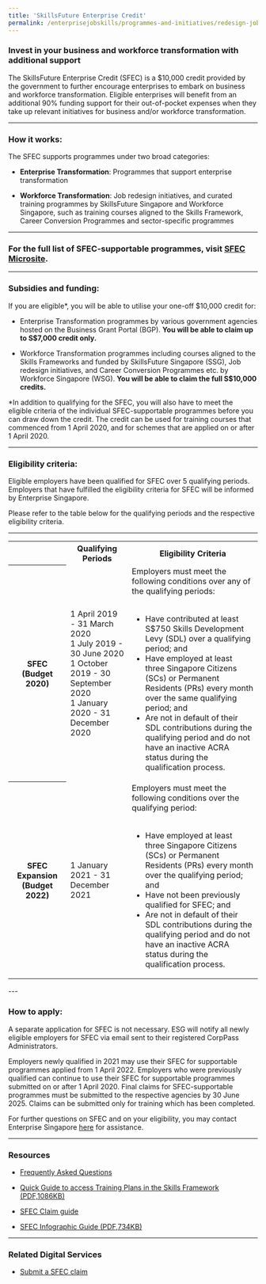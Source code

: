 ```yaml
---
title: 'SkillsFuture Enterprise Credit'
permalink: /enterprisejobskills/programmes-and-initiatives/redesign-jobs/skillsfuture-enterprise-credit/
---
```


### Invest in your business and workforce transformation with additional support

The SkillsFuture Enterprise Credit (SFEC) is a $10,000 credit provided by the government to further encourage enterprises to embark on business and workforce transformation. Eligible enterprises will benefit from an additional 90% funding support for their out-of-pocket expenses when they take up relevant initiatives for business and/or workforce transformation.

---

### How it works:

The SFEC supports programmes under two broad categories:

- **Enterprise Transformation**: Programmes that support enterprise transformation

- **Workforce Transformation**: Job redesign initiatives, and curated training programmes by SkillsFuture Singapore and Workforce Singapore, such as training courses aligned to the Skills Framework, Career Conversion Programmes and sector-specific programmes

---

### For the full list of SFEC-supportable programmes, visit <a href="https://sfec-microsite.enterprisejobskills.gov.sg/home/" target="_blank" rel="noopener">SFEC Microsite</a>.

---

### Subsidies and funding:

If you are eligible*, you will be able to utilise your one-off $10,000 credit for:

- Enterprise Transformation programmes by various government agencies hosted on the Business Grant Portal (BGP). **You will be able to claim up to S$7,000 credit only.**

- Workforce Transformation programmes including courses aligned to the Skills Frameworks and funded by SkillsFuture Singapore (SSG), Job redesign initiatives, and Career Conversion Programmes etc. by Workforce Singapore (WSG). **You will be able to claim the full S$10,000 credits.**

*In addition to qualifying for the SFEC, you will also have to meet the eligible criteria of the individual SFEC-supportable programmes before you can draw down the credit. The credit can be used for training courses that commenced from 1 April 2020, and for schemes that are applied on or after 1 April 2020.

---

### Eligibility criteria:

Eligible employers have been qualified for SFEC over 5 qualifying periods. Employers that have fulfilled the eligibility criteria for SFEC will be informed by Enterprise Singapore.

Please refer to the table below for the qualifying periods and the respective eligibility criteria.

---

<table>
<tr>
<td></td>
<th><b>Qualifying Periods</b></th>
<th><b>Eligibility Criteria</b></th>
</tr>
<tr>
<th><b>SFEC (Budget 2020)</b></th>
<td>1 April 2019 - 31 March 2020<br>1 July 2019 - 30 June 2020<br>1 October 2019 - 30 September 2020<br>1 January 2020 - 31 December 2020</td>
<td>Employers must meet the following conditions over any of the qualifying periods:<br><br><ul><li>Have contributed at least S$750 Skills Development Levy (SDL) over a qualifying period; and</li><li>Have employed at least three Singapore Citizens (SCs) or Permanent Residents (PRs) every month over the same qualifying period; and</li><li>Are not in default of their SDL contributions during the qualifying period and do not have an inactive ACRA status during the qualification process.</li></ul></td>
</tr>
<tr>
<th><b>SFEC Expansion (Budget 2022)</b></th>
<td>1 January 2021 - 31 December 2021</td>
<td>Employers must meet the following conditions over the qualifying period:<br><br><ul><li>Have employed at least three Singapore Citizens (SCs) or Permanent Residents (PRs) every month over the qualifying period; and</li><li>Have not been previously qualified for SFEC; and</li><li>Are not in default of their SDL contributions during the qualifying period and do not have an inactive ACRA status during the qualification process.</li></ul></td>
</tr>
<tr>
</tr>
</table>
---

### How to apply:

A separate application for SFEC is not necessary. ESG will notify all newly eligible employers for SFEC via email sent to their registered CorpPass Administrators.

Employers newly qualified in 2021 may use their SFEC for supportable programmes applied from 1 April 2022. Employers who were previously qualified can continue to use their SFEC for supportable programmes submitted on or after 1 April 2020. Final claims for SFEC-supportable programmes must be submitted to the respective agencies by 30 June 2025. Claims can be submitted only for training which has been completed.

For further questions on SFEC and on your eligibility, you may contact Enterprise Singapore <a href="https://go.gov.sg/askenterprisesg" target="_blank" rel="noopener">here</a> for assistance.

---

### Resources

- <a href="https://sfec-microsite.enterprisejobskills.gov.sg/sfec-faq" target="_blank" rel="noopener">Frequently Asked Questions</a>

- <a href="/images/epjs/programmes-and-initiatives/redesign-jobs/Quick_Guide_to_access_Training_Plans_in_the_Skills_Framework.pdf" target="_blank" rel="noopener">Quick Guide to access Training Plans in the Skills Framework (PDF,1086KB)</a>

- <a href="https://sfec-microsite.enterprisejobskills.gov.sg/sfec-user-claim-guide" target="_blank" rel="noopener">SFEC Claim guide</a>

- <a href="/images/epjs/programmes-and-initiatives/redesign-jobs/SFEC_Infographic_2022_Final.pdf" target="_blank" rel="noopener">SFEC Infographic Guide (PDF,734KB)</a>

---

### Related Digital Services

- <a href="https://go.gov.sg/sfec-ssg" target="_blank" rel="noopener">Submit a SFEC claim</a>

<script src="/jquery/jquery.min.js"></script>
<script src="/jquery/resize-tables.js"></script>
